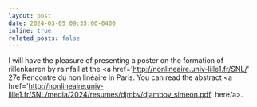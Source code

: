 ```yaml
---
layout: post
date: 2024-03-05 09:35:00-0400
inline: true
related_posts: false
---
```


I will have the pleasure of presenting a poster on the formation of rillenkarren by rainfall at the <a href='http://nonlineaire.univ-lille1.fr/SNL/' 27e Rencontre du non linéaire</a> in Paris. You can read the abstract <a href='http://nonlineaire.univ-lille1.fr/SNL/media/2024/resumes/djmbv/djambov_simeon.pdf' here/a>.
